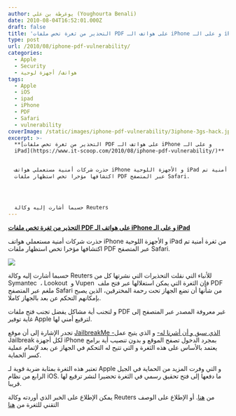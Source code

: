 ```yaml
---
author: يوغرطة بن علي (Youghourta Benali)
date: 2010-08-04T16:52:01.000Z
draft: false
title: 'التحذير من ثغرة تخص ملفات PDF على هواتف الـ iPhone و على الـ iPad  '
type: post
url: /2010/08/iphone-pdf-vulnerability/
categories:
  - Apple
  - Security
  - هواتف/ أجهزة لوحية
tags:
  - Apple
  - iOS
  - ipad
  - iPhone
  - PDF
  - Safari
  - vulnerability
coverImage: /static/images/iphone-pdf-vulnerability/3iphone-3gs-hack.jpg
excerpt: >-
  **[التحذير من ثغرة تخص ملفات PDF على هواتف الـ iPhone و على الـ
  iPad](https://www.it-scoop.com/2010/08/iphone-pdf-vulnerability/)**


  حذرت شركات أمنية مستعملي هواتف iPhone و الأجهزة اللوحية iPad من ثغرة أمنية تم
  اكتشافها مؤخرا تخص استظهار ملفات PDF عبر المتصفح Safari.




  حسبما أشارت إليه وكالة Reuters
---
```

**[التحذير من ثغرة تخص ملفات PDF على هواتف الـ iPhone و على الـ iPad](https://www.it-scoop.com/2010/08/iphone-pdf-vulnerability/)**

حذرت شركات أمنية مستعملي هواتف iPhone و الأجهزة اللوحية iPad من ثغرة أمنية تم اكتشافها مؤخرا تخص استظهار ملفات PDF عبر المتصفح Safari.

![](/static/images/iphone-pdf-vulnerability/3iphone-3gs-hack.jpg)

حسبما أشارت إليه وكالة Reuters للأنباء التي نقلت التحذيرات التي نشرتها كل من Symantec  ، Lookout  و Vupen  فإن الثغرة التي يمكن استغلالها عبر فتح ملف PDF ملغم عبر المتصفح Safari من شأنها أن تضع الجهاز تحت رحمة المخترقين، الذين يصبح بإمكانهم التحكم عن بعد بالجهاز كاملا.

و لتجنب أية مشاكل يفضل تجنب فتح ملفات PDF غير معروفة المصدر عبر المتصفح إلى غاية توفير Apple لترقيع أمني لها.

تجدر الإشارة إلى أن موقع [JailbreakMe -الذي سبق و أن أشرنا له-](https://www.it-scoop.com/2010/08/jailbreakme-20/) و الذي يتيح عمل  Jailbreak لكل أجهزة iPhone بمجرد الدخول تصفح الموقع و بدون تنصيب أية برامج يعتمد بالأساس على هذه الثغرة و التي تتيح له التحكم في الجهاز عن بعد لإتمام عملية كسر الحماية.

تعتبر هذه الثغرة بمثابة ضربة قوية لـ Apple و التي وفرت المزيد من الحماية في الجيل الرابع من نظام iOS. ما دفعها إلى فتح تحقيق رسمي في الثغرة تحضيرا لنشر ترقيع لها قريبا.

يمكن الإطلاع على الخبر الذي أوردته وكالة Reuters من [هنا](http://www.reuters.com/article/idUSTRE67250I20100803). أو الإطلاع على الوصف التقني للثغرة من [هنا](http://www.vupen.com/english/advisories/2010/1992)
